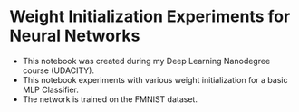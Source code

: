 # Weight Initialization Experiments for Neural Networks
* This notebook was created during my Deep Learning Nanodegree course (UDACITY).
* This notebook experiments with various weight initialization for a basic MLP Classifier.
* The network is trained on the FMNIST dataset.
